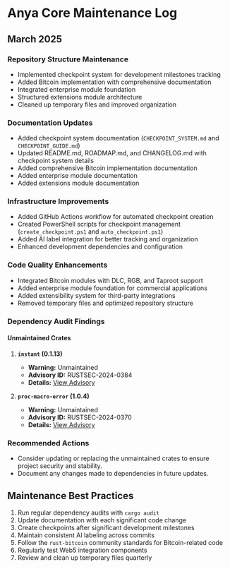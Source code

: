 # Anya Core Maintenance Log

## March 2025

### Repository Structure Maintenance

- Implemented checkpoint system for development milestones tracking
- Added Bitcoin implementation with comprehensive documentation
- Integrated enterprise module foundation
- Structured extensions module architecture
- Cleaned up temporary files and improved organization

### Documentation Updates

- Added checkpoint system documentation (`CHECKPOINT_SYSTEM.md` and `CHECKPOINT_GUIDE.md`)
- Updated README.md, ROADMAP.md, and CHANGELOG.md with checkpoint system details
- Added comprehensive Bitcoin implementation documentation
- Added enterprise module documentation
- Added extensions module documentation

### Infrastructure Improvements

- Added GitHub Actions workflow for automated checkpoint creation
- Created PowerShell scripts for checkpoint management (`create_checkpoint.ps1` and `auto_checkpoint.ps1`)
- Added AI label integration for better tracking and organization
- Enhanced development dependencies and configuration

### Code Quality Enhancements

- Integrated Bitcoin modules with DLC, RGB, and Taproot support
- Added enterprise module foundation for commercial applications
- Added extensibility system for third-party integrations
- Removed temporary files and optimized repository structure

### Dependency Audit Findings

#### Unmaintained Crates

1. **`instant` (0.1.13)**
   - **Warning:** Unmaintained
   - **Advisory ID:** RUSTSEC-2024-0384
   - **Details:** [View Advisory](https://rustsec.org/advisories/RUSTSEC-2024-0384)

2. **`proc-macro-error` (1.0.4)**
   - **Warning:** Unmaintained
   - **Advisory ID:** RUSTSEC-2024-0370
   - **Details:** [View Advisory](https://rustsec.org/advisories/RUSTSEC-2024-0370)

### Recommended Actions

- Consider updating or replacing the unmaintained crates to ensure project security and stability.
- Document any changes made to dependencies in future updates.

## Maintenance Best Practices

1. Run regular dependency audits with `cargo audit`
2. Update documentation with each significant code change
3. Create checkpoints after significant development milestones
4. Maintain consistent AI labeling across commits
5. Follow the `rust-bitcoin` community standards for Bitcoin-related code
6. Regularly test Web5 integration components
7. Review and clean up temporary files quarterly

